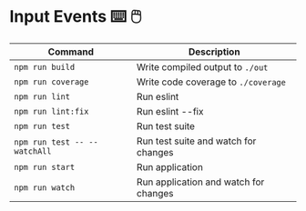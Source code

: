 # Input Events ⌨️ 🖱️

| Command                      | Description                           |
|------------------------------|---------------------------------------|
| `npm run build`              | Write compiled output to `./out`      |
| `npm run coverage`           | Write code coverage to `./coverage`   |
| `npm run lint`               | Run eslint                            |
| `npm run lint:fix`           | Run eslint --fix                      |
| `npm run test`               | Run test suite                        |
| `npm run test -- --watchAll` | Run test suite and watch for changes  |
| `npm run start`              | Run application                       |
| `npm run watch`              | Run application and watch for changes |

